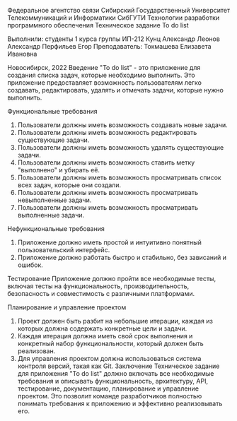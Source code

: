 Федеральное агентство связи
Сибирский Государственный Университет Телекоммуникаций и Информатики
СибГУТИ
Технологии разработки программного обеспечения
Техническое задание
To do list





Выполнили: студенты 1 курса группы ИП-212
Кунц Александр
Леонов Александр
Перфильев Егор
Преподаватель: Токмашева Елизавета Ивановна








Новосибирск, 2022
Введение
"To do list" - это приложение для создания списка задач, которые необходимо выполнить. Это приложение предоставляет возможность пользователям легко создавать, редактировать, удалять и отмечать задачи, которые нужно выполнить.

Функциональные требования
1) Пользователи должны иметь возможность создавать новые задачи.
2) Пользователи должны иметь возможность редактировать существующие задачи.
3) Пользователи должны иметь возможность удалять существующие задачи.
4) Пользователи должны иметь возможность ставить метку "выполнено" и убирать её.
5) Пользователи должны иметь возможность просматривать список всех задач, которые они создали.
6) Пользователи должны иметь возможность просматривать невыполненные задачи.
7) Пользователи должны иметь возможность просматривать выполненные задачи.

Нефункциональные требования
1) Приложение должно иметь простой и интуитивно понятный пользовательский интерфейс.
2) Приложение должно работать быстро и стабильно, без зависаний и ошибок.

Тестирование
Приложение должно пройти все необходимые тесты, включая тесты на функциональность, производительность, безопасность и совместимость с различными платформами.

Планирование и управление проектом
1) Проект должен быть разбит на небольшие итерации, каждая из которых должна содержать конкретные цели и задачи.
2) Каждая итерация должна иметь свой срок выполнения и конкретный набор функциональности, который должен быть реализован.
3) Для управления проектом должна использоваться система контроля версий, такая как Git.
Заключение
Техническое задание для приложения "To do list" должно включать все необходимые требования и описывать функциональность, архитектуру, API, тестирование, документацию, планирование и управление проектом. Это позволит команде разработчиков полностью понимать требования к приложению и эффективно реализовывать его.
